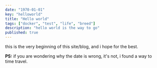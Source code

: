 ```yaml
---
date: "1970-01-01"
key: "helloworld"
title: "Hello world"
tags: ["docker", "test", "life", "breed"]
description: "hello world is the way to go"
published: true
---
```


this is the very beginning of this site/blog, and i hope for the best.


**PS:** if you are wondering why the date is wrong, it's not, i found a way to time travel.